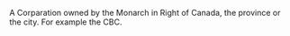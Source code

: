 A Corparation owned by the Monarch in Right of Canada, the province or the city. For example the CBC. 